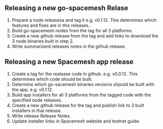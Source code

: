 ## Releasing a new go-spacemesh Relase
1. Prepare a node releasesa and tag it e.g. v0.1.12. This determines which features and fixes are in this releases..
1. Build go-spacemesh nodes from the tag for all 3 platforms.
1. Create a new github release from the tag and add links to download the 3 node binaries built in step 2.
1. Write summarizerd releases notes in the github release.

## Releasing a new Spacemesh app release
1. Create a tag for the realease code in github. e.g. v0.0.12. This determines which code should be built.
1. Determine which go-sacemesh binaries versions shjould be built with the app. e.g. v0.1.12.
1. Build app installers for all 3 platforms from the tagged code with the specified node releases.
1. Create a new github release for the tag and publish link to 3 built installers in that release.
1. Write release Release Notes.
1. Update installer links in Spacemesh website and testnet guide.
